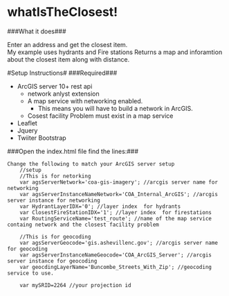 whatIsTheClosest!
================

###What it does###

Enter an address and get the closest item.  
My example uses hydrants and Fire stations
Returns a map and inforamtion about the closest item along with distance.


#Setup Instructions#
###Required###
* ArcGIS server 10+  rest api 
	* network anlyst extension
	* A map service with networking enabled.  
		* This means you will have to build a network in ArcGIS. 
	* Cosest facility Problem must exist in a map service
* Leaflet
* Jquery
* Twiiter Bootstrap


###Open the index.html file find the lines:###
	
	Change the following to match your ArcGIS server setup
		//setup 
		//This is for netorking      
		var agsServerNetwork='coa-gis-imagery'; //arcgis server name for networking
		var agsServerInstanceNameNetwork='COA_Internal_ArcGIS'; //arcgis server instance for networking
		var HydrantLayerIDX='0'; //layer index  for hydrants
		var ClosestFireStationIDX='1'; //layer index  for firestations
		var RoutingServiceName='test_route'; //name of the map service containg network and the closest facility problem

		//This is for geocoding
		var agsServerGeocode='gis.ashevillenc.gov'; //arcgis server name for geocoding
		var agsServerInstanceNameGeocode='COA_ArcGIS_Server'; //arcgis server instance for geocoding
		var geocdingLayerName='Buncombe_Streets_With_Zip'; //geocoding service to use.

		var mySRID=2264 //your projection id
